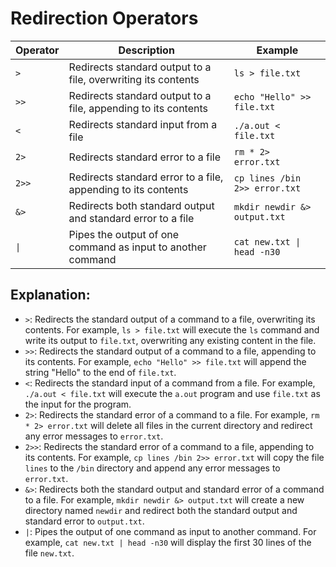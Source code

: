 # Redirection Operators
| Operator | Description | Example |
|----------|-------------|---------|
| `>`      | Redirects standard output to a file, overwriting its contents | `ls > file.txt` |
| `>>`     | Redirects standard output to a file, appending to its contents | `echo "Hello" >> file.txt` |
| `<`      | Redirects standard input from a file | `./a.out < file.txt` |
| `2>`     | Redirects standard error to a file | `rm * 2> error.txt` |
| `2>>`    | Redirects standard error to a file, appending to its contents | `cp lines /bin 2>> error.txt` |
| `&>`     | Redirects both standard output and standard error to a file | `mkdir newdir &> output.txt` |
| `\|`      | Pipes the output of one command as input to another command | `cat new.txt \| head -n30` |
## Explanation:
- `>`: Redirects the standard output of a command to a file, overwriting its contents. For example, `ls > file.txt` will execute the `ls` command and write its output to `file.txt`, overwriting any existing content in the file.
- `>>`: Redirects the standard output of a command to a file, appending to its contents. For example, `echo "Hello" >> file.txt` will append the string "Hello" to the end of `file.txt`.
- `<`: Redirects the standard input of a command from a file. For example, `./a.out < file.txt` will execute the `a.out` program and use `file.txt` as the input for the program.
- `2>`: Redirects the standard error of a command to a file. For example, `rm * 2> error.txt` will delete all files in the current directory and redirect any error messages to `error.txt`.
- `2>>`: Redirects the standard error of a command to a file, appending to its contents. For example, `cp lines /bin 2>> error.txt` will copy the file `lines` to the `/bin` directory and append any error messages to `error.txt`.
- `&>`: Redirects both the standard output and standard error of a command to a file. For example, `mkdir newdir &> output.txt` will create a new directory named `newdir` and redirect both the standard output and standard error to `output.txt`.
- `|`: Pipes the output of one command as input to another command. For example, `cat new.txt | head -n30` will display the first 30 lines of the file `new.txt`.

